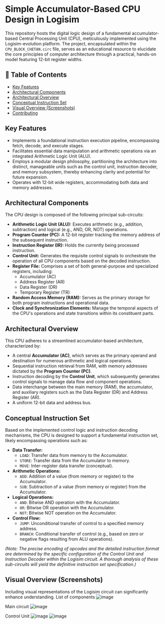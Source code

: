 # Simple Accumulator-Based CPU Design in Logisim

This repository hosts the digital logic design of a fundamental accumulator-based Central Processing Unit (CPU), meticulously implemented using the Logisim-evolution platform. The project, encapsulated within the `CPU_BLOCK_CHETAN.circ` file, serves as an educational resource to elucidate the core principles of computer architecture through a practical, hands-on model featuring 12-bit register widths.

## 📄 Table of Contents
- [ Key Features](#-key-features)
- [ Architectural Components](#-architectural-components)
- [ Architectural Overview](#️-architectural-overview)
- [ Conceptual Instruction Set](#️-conceptual-instruction-set)
- [ Visual Overview (Screenshots)](#️-visual-overview-screenshots)
- [ Contributing](#-contributing)



##  Key Features
* Implements a foundational instruction execution pipeline, encompassing fetch, decode, and execute stages.
* Facilitates essential data manipulation and arithmetic operations via an integrated Arithmetic Logic Unit (ALU).
* Employs a modular design philosophy, partitioning the architecture into distinct, manageable units such as the control unit, instruction decoder, and memory subsystem, thereby enhancing clarity and potential for future expansion.
* Operates with 12-bit wide registers, accommodating both data and memory addresses.



##  Architectural Components

The CPU design is composed of the following principal sub-circuits:
* **Arithmetic Logic Unit (ALU):** Executes arithmetic (e.g., addition, subtraction) and logical (e.g., AND, OR, NOT) operations.
* **Program Counter (PC):** A 12-bit register tracking the memory address of the subsequent instruction.
* **Instruction Register (IR):** Holds the currently being processed instruction.
* **Control Unit:** Generates the requisite control signals to orchestrate the operation of all CPU components based on the decoded instruction.
* **Register File:** Comprises a set of both general-purpose and specialized registers, including:
    * Accumulator (AC)
    * Address Register (AR)
    * Data Register (DR)
    * Temporary Register (TR)
* **Random Access Memory (RAM):** Serves as the primary storage for both program instructions and operational data.
* **Clock and Synchronization Elements:** Manage the temporal aspects of the CPU's operations and state transitions within its constituent parts.



##  Architectural Overview

This CPU adheres to a streamlined accumulator-based architecture, characterized by:
* A central **Accumulator (AC)**, which serves as the primary operand and destination for numerous arithmetic and logical operations.
* Sequential instruction retrieval from RAM, with memory addresses dictated by the **Program Counter (PC)**.
* Instruction decoding by the **Control Unit**, which subsequently generates control signals to manage data flow and component operations.
* Data interchange between the main memory (RAM), the accumulator, and auxiliary registers such as the Data Register (DR) and Address Register (AR).
* A uniform 12-bit data and address bus.



##  Conceptual Instruction Set

Based on the implemented control logic and instruction decoding mechanisms, the CPU is designed to support a fundamental instruction set, likely encompassing operations such as:
* **Data Transfer:**
    * `LOAD`: Transfer data from memory to the Accumulator.
    * `STORE`: Transfer data from the Accumulator to memory.
    * `MOVE`: Inter-register data transfer (conceptual).
* **Arithmetic Operations:**
    * `ADD`: Addition of a value (from memory or register) to the Accumulator.
    * `SUB`: Subtraction of a value (from memory or register) from the Accumulator.
* **Logical Operations:**
    * `AND`: Bitwise AND operation with the Accumulator.
    * `OR`: Bitwise OR operation with the Accumulator.
    * `NOT`: Bitwise NOT operation on the Accumulator.
* **Control Flow:**
    * `JUMP`: Unconditional transfer of control to a specified memory address.
    * `BRANCH`: Conditional transfer of control (e.g., based on zero or negative flags resulting from ALU operations).

*(Note: The precise encoding of opcodes and the detailed instruction format are determined by the specific configuration of the Control Unit and Instruction Decoder within the Logisim circuit. A thorough analysis of these sub-circuits will yield the definitive instruction set specification.)*



##  Visual Overview (Screenshots)

Including visual representations of the Logisim circuit can significantly enhance understanding.
List of components
![image](https://github.com/user-attachments/assets/00371b4f-68a4-48db-8a22-f38d4715b573)

Main circuit
![image](https://github.com/user-attachments/assets/151ecd82-83aa-4e02-8933-4ae89ef8da74)

Control Unit 
![image](https://github.com/user-attachments/assets/62ad76f5-588b-4e75-98e0-e6c59b6af97e)
![image](https://github.com/user-attachments/assets/f974d534-8178-4c71-a779-be41c1a58059)


```markdown
